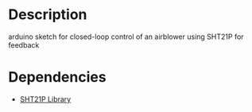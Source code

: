 # Description
arduino sketch for closed-loop control of an airblower using SHT21P for feedback

# Dependencies
* [SHT21P Library](https://github.com/mrnivlac/sht21p-for-arduino)
